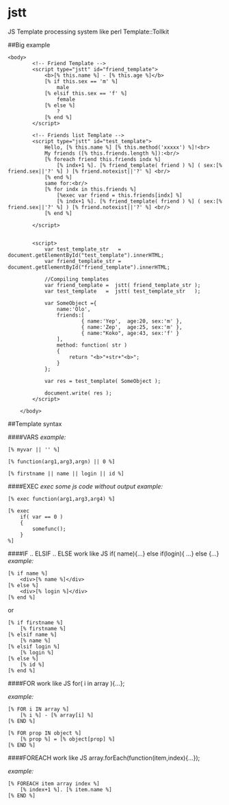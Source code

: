 # jstt
JS Template processing system like perl Template::Tollkit

##Big example
```
<body>
		<!-- Friend Template -->
		<script type="jstt" id="friend_template">
			<b>[% this.name %] - [% this.age %]</b>
			[% if this.sex == 'm' %]
				male
			[% elsif this.sex == 'f' %]
				female
			[% else %]
				?
			[% end %]
		</script>

		<!-- Friends list Template -->
		<script type="jstt" id="test_template">
			Hello, [% this.name %] [% this.method('xxxxx') %]!<br>
			My friends ([% this.friends.length %]):<br/>
			[% foreach friend this.friends indx %]
				[% indx+1 %]. [% friend_template( friend ) %] ( sex:[% friend.sex||'?' %] ) [% friend.notexist||'?' %] <br/>
			[% end %]
			same for:<br/>
			[% for indx in this.friends %]
				[%exec var friend = this.friends[indx] %]
				[% indx+1 %]. [% friend_template( friend ) %] ( sex:[% friend.sex||'?' %] ) [% friend.notexist||'?' %] <br/>
			[% end %]

		</script>


		<script>
			var test_template_str   = document.getElementById("test_template").innerHTML;
			var friend_template_str = document.getElementById("friend_template").innerHTML;

			//Compiling templates
			var friend_template =  jstt( friend_template_str );
			var test_template   =  jstt( test_template_str   );

			var SomeObject ={
				name:'Olo',
				friends:[
						{ name:'Yep',  age:20, sex:'m' },
						{ name:'Zep',  age:25, sex:'m' },
						{ name:"Koko", age:43, sex:'f' }
				],
				method: function( str )
				{
					return "<b>"+str+"<b>";
				}
			};

			var res = test_template( SomeObject	);

			document.write( res );
		</script>

	</body>

```

##Template syntax

####VARS
*example:*
```
[% myvar || '' %]

[% function(arg1,arg3,argn) || 0 %]

[% firstname || name || login || id %]
```

####EXEC
*exec some js code without output*
*example:*
```
[% exec function(arg1,arg3,arg4) %]

[% exec
	if( var == 0 )
	{
		somefunc();
	}
%]
````

####IF .. ELSIF .. ELSE
work like JS if( name){...} else if(login){ ...} else {...}
*example:*
```
[% if name %]
	<div>[% name %]</div>
[% else %]
	<div>[% login %]</div>
[% end %]
```
or
```
[% if firstname %]
	[% firstname %]
[% elsif name %]
	[% name %]
[% elsif login %]
	[% login %]
[% else %]
	[% id %]
[% end %]
```

####FOR
work like JS for( i in array ){...};

*example:*
```
[% FOR i IN array %]
	[% i %] - [% array[i] %]
[% END %]

[% FOR prop IN object %]
	[% prop %] = [% object[prop] %]
[% END %]
```

####FOREACH
work like JS array.forEach(function(item,index){...});

*example:*
```
[% FOREACH item array index %]
	[% index+1 %]. [% item.name %]
[% END %]
```
